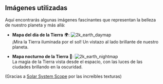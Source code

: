 ## Imágenes utilizadas

Aquí encontrarás algunas imágenes fascinantes que representan la belleza de nuestro planeta y más allá:

- **Mapa del día de la Tierra** 🌍: ![2k_earth_daymap](https://www.solarsystemscope.com/textures/download/2k_earth_daymap.jpg)  
  ¡Mira la Tierra iluminada por el sol! Un vistazo al lado brillante de nuestro planeta.

- **Mapa nocturno de la Tierra** 🌙: ![2k_earth_nightmap](https://www.solarsystemscope.com/textures/download/2k_earth_nightmap.jpg)  
  La magia de la Tierra vista desde el espacio, con las luces de las ciudades brillando en la oscuridad.

(Gracias a [Solar System Scope](https://www.solarsystemscope.com/textures/) por las increíbles texturas)

